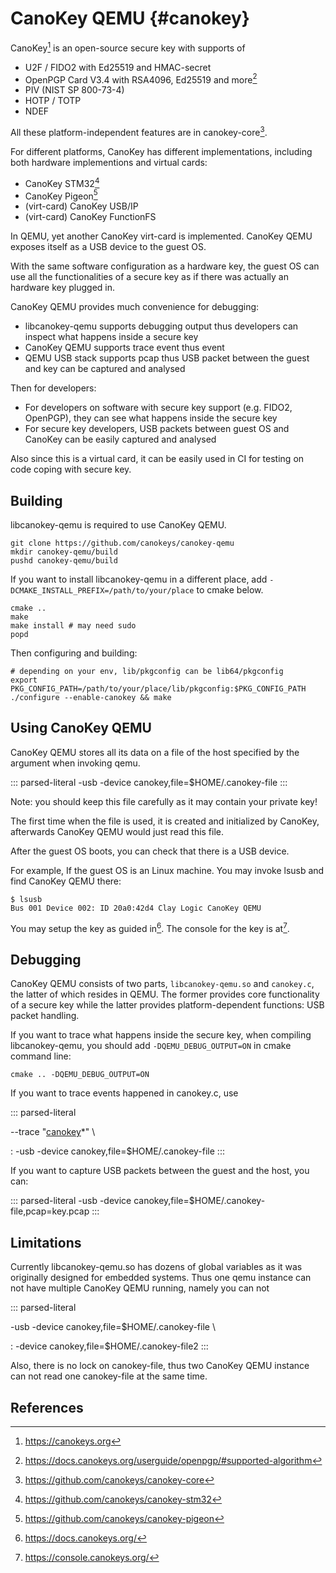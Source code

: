# CanoKey QEMU {#canokey}

CanoKey[^1] is an open-source secure key with supports of

-   U2F / FIDO2 with Ed25519 and HMAC-secret
-   OpenPGP Card V3.4 with RSA4096, Ed25519 and more[^2]
-   PIV (NIST SP 800-73-4)
-   HOTP / TOTP
-   NDEF

All these platform-independent features are in canokey-core[^3].

For different platforms, CanoKey has different implementations,
including both hardware implementions and virtual cards:

-   CanoKey STM32[^4]
-   CanoKey Pigeon[^5]
-   (virt-card) CanoKey USB/IP
-   (virt-card) CanoKey FunctionFS

In QEMU, yet another CanoKey virt-card is implemented. CanoKey QEMU
exposes itself as a USB device to the guest OS.

With the same software configuration as a hardware key, the guest OS can
use all the functionalities of a secure key as if there was actually an
hardware key plugged in.

CanoKey QEMU provides much convenience for debugging:

-   libcanokey-qemu supports debugging output thus developers can
    inspect what happens inside a secure key
-   CanoKey QEMU supports trace event thus event
-   QEMU USB stack supports pcap thus USB packet between the guest and
    key can be captured and analysed

Then for developers:

-   For developers on software with secure key support (e.g. FIDO2,
    OpenPGP), they can see what happens inside the secure key
-   For secure key developers, USB packets between guest OS and CanoKey
    can be easily captured and analysed

Also since this is a virtual card, it can be easily used in CI for
testing on code coping with secure key.

## Building

libcanokey-qemu is required to use CanoKey QEMU.

``` shell
git clone https://github.com/canokeys/canokey-qemu
mkdir canokey-qemu/build
pushd canokey-qemu/build
```

If you want to install libcanokey-qemu in a different place, add
`-DCMAKE_INSTALL_PREFIX=/path/to/your/place` to cmake below.

``` shell
cmake ..
make
make install # may need sudo
popd
```

Then configuring and building:

``` shell
# depending on your env, lib/pkgconfig can be lib64/pkgconfig
export PKG_CONFIG_PATH=/path/to/your/place/lib/pkgconfig:$PKG_CONFIG_PATH
./configure --enable-canokey && make
```

## Using CanoKey QEMU

CanoKey QEMU stores all its data on a file of the host specified by the
argument when invoking qemu.

::: parsed-literal
-usb -device canokey,file=\$HOME/.canokey-file
:::

Note: you should keep this file carefully as it may contain your private
key!

The first time when the file is used, it is created and initialized by
CanoKey, afterwards CanoKey QEMU would just read this file.

After the guest OS boots, you can check that there is a USB device.

For example, If the guest OS is an Linux machine. You may invoke lsusb
and find CanoKey QEMU there:

``` shell
$ lsusb
Bus 001 Device 002: ID 20a0:42d4 Clay Logic CanoKey QEMU
```

You may setup the key as guided in[^6]. The console for the key is
at[^7].

## Debugging

CanoKey QEMU consists of two parts, `libcanokey-qemu.so` and
`canokey.c`, the latter of which resides in QEMU. The former provides
core functionality of a secure key while the latter provides
platform-dependent functions: USB packet handling.

If you want to trace what happens inside the secure key, when compiling
libcanokey-qemu, you should add `-DQEMU_DEBUG_OUTPUT=ON` in cmake
command line:

``` shell
cmake .. -DQEMU_DEBUG_OUTPUT=ON
```

If you want to trace events happened in canokey.c, use

::: parsed-literal

\--trace \"[canokey](#canokey)\*\" \\

:   -usb -device canokey,file=\$HOME/.canokey-file
:::

If you want to capture USB packets between the guest and the host, you
can:

::: parsed-literal
-usb -device canokey,file=\$HOME/.canokey-file,pcap=key.pcap
:::

## Limitations

Currently libcanokey-qemu.so has dozens of global variables as it was
originally designed for embedded systems. Thus one qemu instance can not
have multiple CanoKey QEMU running, namely you can not

::: parsed-literal

-usb -device canokey,file=\$HOME/.canokey-file \\

:   -device canokey,file=\$HOME/.canokey-file2
:::

Also, there is no lock on canokey-file, thus two CanoKey QEMU instance
can not read one canokey-file at the same time.

## References

[^1]: <https://canokeys.org>

[^2]: <https://docs.canokeys.org/userguide/openpgp/#supported-algorithm>

[^3]: <https://github.com/canokeys/canokey-core>

[^4]: <https://github.com/canokeys/canokey-stm32>

[^5]: <https://github.com/canokeys/canokey-pigeon>

[^6]: <https://docs.canokeys.org/>

[^7]: <https://console.canokeys.org/>
